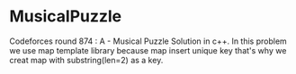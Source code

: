 # MusicalPuzzle
Codeforces round 874 : A - Musical Puzzle Solution in c++.
In this problem we use map template library because map insert unique key that's why we creat map with substring(len=2) as a key.
